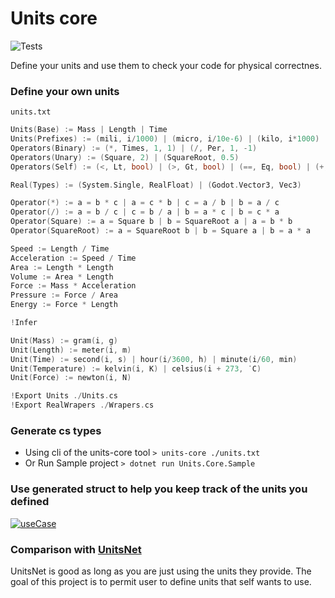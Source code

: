# Units core

![Tests](https://github.com/branc116/units-core/workflows/Tests/badge.svg)

Define your units and use them to check your code for physical correctnes.

### Define your own units
``` units.txt ```
```go
Units(Base) := Mass | Length | Time
Units(Prefixes) := (mili, i/1000) | (micro, i/10e-6) | (kilo, i*1000) | (mega, i*1e6)
Operators(Binary) := (*, Times, 1, 1) | (/, Per, 1, -1)
Operators(Unary) := (Square, 2) | (SquareRoot, 0.5)
Operators(Self) := (<, Lt, bool) | (>, Gt, bool) | (==, Eq, bool) | (+, Plus, null) | (-, Minus, null) | (*, Times, null) | (/, Per, null)

Real(Types) := (System.Single, RealFloat) | (Godot.Vector3, Vec3)

Operator(*) := a = b * c | a = c * b | c = a / b | b = a / c
Operator(/) := a = b / c | c = b / a | b = a * c | b = c * a
Operator(Square) := a = Square b | b = SquareRoot a | a = b * b
Operator(SquareRoot) := a = SquareRoot b | b = Square a | b = a * a

Speed := Length / Time
Acceleration := Speed / Time
Area := Length * Length
Volume := Area * Length
Force := Mass * Acceleration
Pressure := Force / Area
Energy := Force * Length

!Infer

Unit(Mass) := gram(i, g)
Unit(Length) := meter(i, m)
Unit(Time) := second(i, s) | hour(i/3600, h) | minute(i/60, min)
Unit(Temperature) := kelvin(i, K) | celsius(i + 273, ˙C)
Unit(Force) := newton(i, N)

!Export Units ./Units.cs
!Export RealWrapers ./Wrapers.cs
```

### Generate cs types

* Using cli of the units-core tool ```> units-core ./units.txt ```
* Or Run Sample project ```> dotnet run Units.Core.Sample ```

### Use generated struct to help you keep track of the units you defined

[![useCase](https://i.postimg.cc/cJRzKVHq/Units-Show-Case-1.gif)](https://www.youtube.com/embed/ZIIJ2v_PZC0)

### Comparison with [UnitsNet](https://github.com/angularsen/UnitsNet)

UnitsNet is good as long as you are just using the units they provide.
The goal of this project is to permit user to define units that self wants to use.
